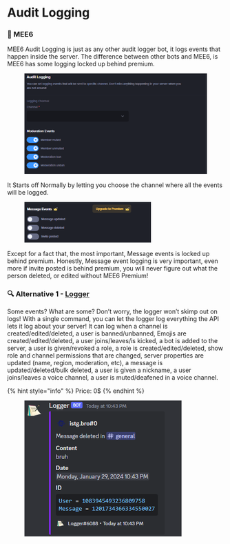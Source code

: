 # Audit Logging

### 👑 MEE6

MEE6 Audit Logging is just as any other audit logger bot, it logs events that happen inside the server. The difference between other bots and MEE6, is MEE6 has some logging locked up behind premium.

<figure><img src="../.gitbook/assets/image (2).png" alt=""><figcaption></figcaption></figure>

It Starts off Normally by letting you choose the channel where all the events will be logged.&#x20;

<figure><img src="../.gitbook/assets/image (1) (1).png" alt=""><figcaption></figcaption></figure>

Except for a fact that, the most important, Message events is locked up behind premium. Honestly, Message event logging is very important, even more if invite posted is behind premium, you will never figure out what the person deleted, or edited without MEE6 Premium!

### 🔍 Alternative 1 - [Logger](https://logger.bot/)

Some events? What are some? Don’t worry, the logger won’t skimp out on logs! With a single command, you can let the logger log everything the API lets it log about your server! It can log when a channel is created/edited/deleted, a user is banned/unbanned, Emojis are created/edited/deleted, a user joins/leaves/is kicked, a bot is added to the server, a user is given/revoked a role, a role is created/edited/deleted, show role and channel permissions that are changed, server properties are updated (name, region, moderation, etc), a message is updated/deleted/bulk deleted, a user is given a nickname, a user joins/leaves a voice channel, a user is muted/deafened in a voice channel.

{% hint style="info" %}
Price: 0$
{% endhint %}

<figure><img src="../.gitbook/assets/image (51).png" alt=""><figcaption></figcaption></figure>
